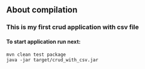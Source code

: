 ## About compilation ##
### This is my first crud application with csv file ###
#### To start application run next: ####
`mvn clean test package`\
`java -jar target/crud_with_csv.jar`